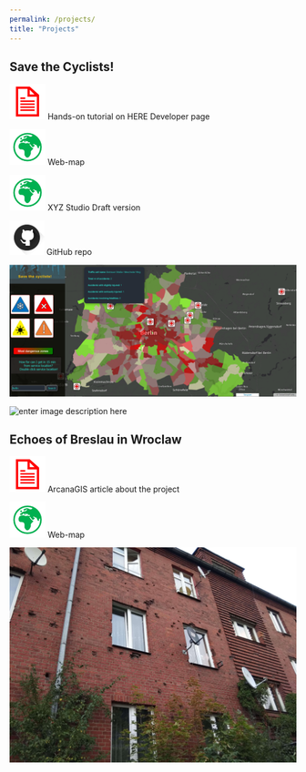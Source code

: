 ```yaml
---
permalink: /projects/
title: "Projects"
---
```

## Save the Cyclists!

[![publication](/icons/documentIconRed.png)](https://developer.here.com/blog/helping-cyclists-stay-safe-here-studio?_lrsc=13d8722c-a051-46a5-ba3f-cc20e5148d03&cid=other-Elevate-FD-0-HERE-&utm_source=Elevate&utm_medium=social&utm_campaign=Online_CommsShare_2020) Hands-on tutorial on HERE Developer page

[![GitHub](/icons/mapIconGreen.png)](https://oloocki.github.io/) Web-map

[![GitHub](/icons/mapIconGreen.png)](https://xyz.here.com/viewer/?project_id=2bda1f87-2b85-4513-8499-f8847325e8f8) XYZ Studio Draft version

[![GitHubrepo](/icons/gitHubIcon.png)](https://github.com/OloOcki/oloocki.github.io) GitHub repo


![ProjectPhoto](projects/images/saveTheCyclists.png)

![enter image description here](https://cdn2.hubspot.net/hubfs/2174253/Screen%20Shot%202020-02-04%20at%201.55.18%20PM.png)

## Echoes of Breslau in Wroclaw

[![publication](/icons/documentIconRed.png)](https://www.arcanagis.pl/echa-breslau-we-wroclawiu/) ArcanaGIS article about the project

[![GitHub](/icons/mapIconGreen.png)](http://pwr.maps.arcgis.com/apps/webappviewer/index.html?id=82438860f59a4f6694e3d2524f08848d) Web-map


![ProjectPhoto](projects/images/echoesOFBreslauInWroclaw.jpg)

